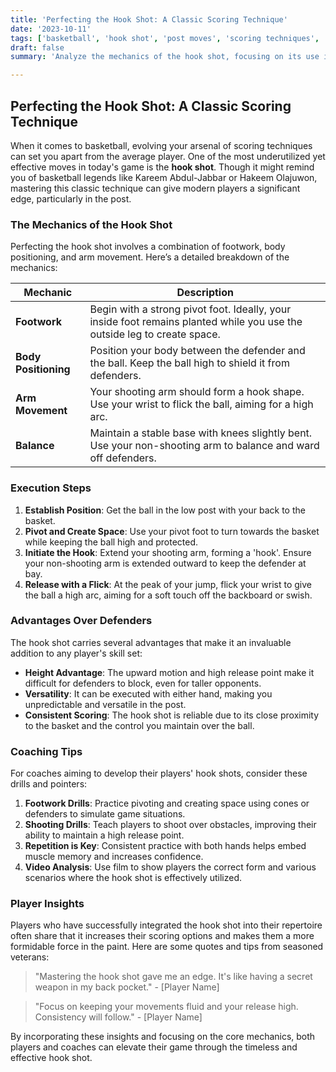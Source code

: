 ```yaml
---
title: 'Perfecting the Hook Shot: A Classic Scoring Technique'
date: '2023-10-11'
tags: ['basketball', 'hook shot', 'post moves', 'scoring techniques', 'basketball tips', 'player development', 'coaching', 'offense strategies', 'skill enhancement']
draft: false
summary: 'Analyze the mechanics of the hook shot, focusing on its use in the post and advantages over defenders.'

---
```


## Perfecting the Hook Shot: A Classic Scoring Technique

When it comes to basketball, evolving your arsenal of scoring techniques can set you apart from the average player. One of the most underutilized yet effective moves in today's game is the **hook shot**. Though it might remind you of basketball legends like Kareem Abdul-Jabbar or Hakeem Olajuwon, mastering this classic technique can give modern players a significant edge, particularly in the post.

### The Mechanics of the Hook Shot

Perfecting the hook shot involves a combination of footwork, body positioning, and arm movement. Here’s a detailed breakdown of the mechanics:

| Mechanic               | Description                                                                                                            |
|------------------------|------------------------------------------------------------------------------------------------------------------------|
| **Footwork**           | Begin with a strong pivot foot. Ideally, your inside foot remains planted while you use the outside leg to create space.|
| **Body Positioning**   | Position your body between the defender and the ball. Keep the ball high to shield it from defenders.                  |
| **Arm Movement**       | Your shooting arm should form a hook shape. Use your wrist to flick the ball, aiming for a high arc.                    |
| **Balance**            | Maintain a stable base with knees slightly bent. Use your non-shooting arm to balance and ward off defenders.          |

### Execution Steps

1. **Establish Position**: Get the ball in the low post with your back to the basket.
2. **Pivot and Create Space**: Use your pivot foot to turn towards the basket while keeping the ball high and protected.
3. **Initiate the Hook**: Extend your shooting arm, forming a 'hook'. Ensure your non-shooting arm is extended outward to keep the defender at bay.
4. **Release with a Flick**: At the peak of your jump, flick your wrist to give the ball a high arc, aiming for a soft touch off the backboard or swish.

### Advantages Over Defenders

The hook shot carries several advantages that make it an invaluable addition to any player's skill set:

- **Height Advantage**: The upward motion and high release point make it difficult for defenders to block, even for taller opponents.
- **Versatility**: It can be executed with either hand, making you unpredictable and versatile in the post.
- **Consistent Scoring**: The hook shot is reliable due to its close proximity to the basket and the control you maintain over the ball.

### Coaching Tips

For coaches aiming to develop their players' hook shots, consider these drills and pointers:

1. **Footwork Drills**: Practice pivoting and creating space using cones or defenders to simulate game situations.
2. **Shooting Drills**: Teach players to shoot over obstacles, improving their ability to maintain a high release point.
3. **Repetition is Key**: Consistent practice with both hands helps embed muscle memory and increases confidence.
4. **Video Analysis**: Use film to show players the correct form and various scenarios where the hook shot is effectively utilized.

### Player Insights

Players who have successfully integrated the hook shot into their repertoire often share that it increases their scoring options and makes them a more formidable force in the paint. Here are some quotes and tips from seasoned veterans:

> "Mastering the hook shot gave me an edge. It's like having a secret weapon in my back pocket." - [Player Name]

> "Focus on keeping your movements fluid and your release high. Consistency will follow." - [Player Name]

By incorporating these insights and focusing on the core mechanics, both players and coaches can elevate their game through the timeless and effective hook shot.